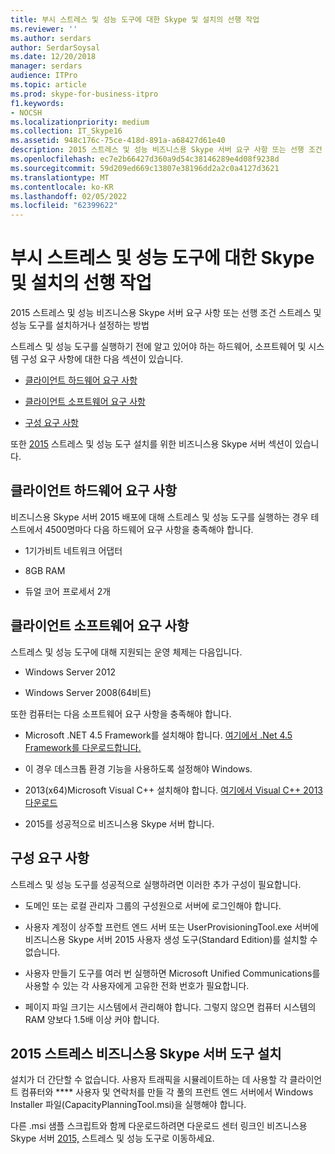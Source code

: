 ```yaml
---
title: 부시 스트레스 및 성능 도구에 대한 Skype 및 설치의 선행 작업
ms.reviewer: ''
ms.author: serdars
author: SerdarSoysal
ms.date: 12/20/2018
manager: serdars
audience: ITPro
ms.topic: article
ms.prod: skype-for-business-itpro
f1.keywords:
- NOCSH
ms.localizationpriority: medium
ms.collection: IT_Skype16
ms.assetid: 948c176c-75ce-418d-891a-a68427d61e40
description: 2015 스트레스 및 성능 비즈니스용 Skype 서버 요구 사항 또는 선행 조건 스트레스 및 성능 도구를 설치하거나 설정하는 방법
ms.openlocfilehash: ec7e2b66427d360a9d54c38146289e4d08f9238d
ms.sourcegitcommit: 59d209ed669c13807e38196dd2a2c0a4127d3621
ms.translationtype: MT
ms.contentlocale: ko-KR
ms.lasthandoff: 02/05/2022
ms.locfileid: "62399622"
---
```

# <a name="prerequisites-and-setup-for-the-skype-for-busines-stress-and-performance-tool"></a>부시 스트레스 및 성능 도구에 대한 Skype 및 설치의 선행 작업
 
2015 스트레스 및 성능 비즈니스용 Skype 서버 요구 사항 또는 선행 조건 스트레스 및 성능 도구를 설치하거나 설정하는 방법
  
스트레스 및 성능 도구를 실행하기 전에 알고 있어야 하는 하드웨어, 소프트웨어 및 시스템 구성 요구 사항에 대한 다음 섹션이 있습니다.
  
- [클라이언트 하드웨어 요구 사항](prerequisites-and-setup.md#ClientHardwareReqs)
    
- [클라이언트 소프트웨어 요구 사항](prerequisites-and-setup.md#ClientSoftwareReqs)
    
- [구성 요구 사항](prerequisites-and-setup.md#ConfigReqs)
    
또한 [2015](prerequisites-and-setup.md#Installing) 스트레스 및 성능 도구 설치를 위한 비즈니스용 Skype 서버 섹션이 있습니다.
  
## <a name="client-hardware-requirements"></a>클라이언트 하드웨어 요구 사항
<a name="ClientHardwareReqs"> </a>

비즈니스용 Skype 서버 2015 배포에 대해 스트레스 및 성능 도구를 실행하는 경우 테스트에서 4500명마다 다음 하드웨어 요구 사항을 충족해야 합니다.
  
- 1기가비트 네트워크 어댑터
    
- 8GB RAM
    
- 듀얼 코어 프로세서 2개
    
## <a name="client-software-requirements"></a>클라이언트 소프트웨어 요구 사항
<a name="ClientSoftwareReqs"> </a>

스트레스 및 성능 도구에 대해 지원되는 운영 체제는 다음입니다.
  
- Windows Server 2012
    
- Windows Server 2008(64비트)
    
또한 컴퓨터는 다음 소프트웨어 요구 사항을 충족해야 합니다.
  
- Microsoft .NET 4.5 Framework를 설치해야 합니다. [여기에서 .Net 4.5 Framework를 다운로드합니다.](https://www.microsoft.com/download/details.aspx?id=30653)
    
- 이 경우 데스크톱 환경 기능을 사용하도록 설정해야 Windows.
    
- 2013(x64)Microsoft Visual C++ 설치해야 합니다. [여기에서 Visual C++ 2013 다운로드](https://www.microsoft.com/download/details.aspx?id=40784)
    
- 2015를 성공적으로 비즈니스용 Skype 서버 합니다.
    
## <a name="configuration-requirements"></a>구성 요구 사항
<a name="ConfigReqs"> </a>

스트레스 및 성능 도구를 성공적으로 실행하려면 이러한 추가 구성이 필요합니다.
  
- 도메인 또는 로컬 관리자 그룹의 구성원으로 서버에 로그인해야 합니다.
    
- 사용자 계정이 상주할 프런트 엔드 서버 또는 UserProvisioningTool.exe 서버에 비즈니스용 Skype 서버 2015 사용자 생성 도구(Standard Edition)를 설치할 수 없습니다.
    
- 사용자 만들기 도구를 여러 번 실행하면 Microsoft Unified Communications를 사용할 수 있는 각 사용자에게 고유한 전화 번호가 필요합니다.
    
- 페이지 파일 크기는 시스템에서 관리해야 합니다. 그렇지 않으면 컴퓨터 시스템의 RAM 양보다 1.5배 이상 커야 합니다.
    
## <a name="installing-the-skype-for-business-server-2015-stress-and-performance-tool"></a>2015 스트레스 비즈니스용 Skype 서버 도구 설치
<a name="Installing"> </a>

설치가 더 간단할 수 없습니다. 사용자 트래픽을 시뮬레이트하는 데 사용할 각 클라이언트 컴퓨터와 **** 사용자 및 연락처를 만들 각 풀의 프런트 엔드 서버에서 Windows Installer 파일(CapacityPlanningTool.msi)을 실행해야 합니다.
  
다른 .msi 샘플 스크립트와 함께 다운로드하려면 다운로드 센터 링크인 비즈니스용 Skype 서버 [2015,](https://www.microsoft.com/download/details.aspx?id=50367) 스트레스 및 성능 도구로 이동하세요.
  

